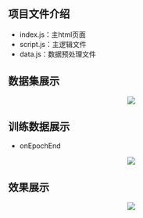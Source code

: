 ## 项目文件介绍
+ index.js：主html页面
+ script.js：主逻辑文件
+ data.js：数据预处理文件

## 数据集展示
<div align="center">
  <img src="https://user-images.githubusercontent.com/41555864/155908022-3d245c89-ebbb-4b36-9577-e7e6ff7ef50f.png">
</div>

## 训练数据展示

+ onEpochEnd

<div align="center">
  <img src="https://user-images.githubusercontent.com/41555864/155908034-75051ef9-200d-4d06-83be-7ddb73b8a5a2.png">
</div>


## 效果展示

<div align="center">
  <img src="https://user-images.githubusercontent.com/41555864/155908059-4c1e6e10-ddc7-4901-8ff1-1bc86116cd3e.png">
</div>
